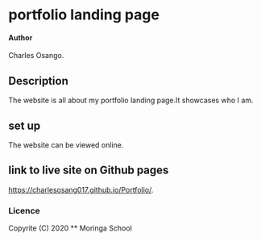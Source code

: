 #  portfolio landing page
#### Author
 Charles Osango.
## Description
The website is all about my portfolio landing page.It showcases who I am.
## set up
The website can be viewed online.
## link to live site on Github pages
https://charlesosang017.github.io/Portfolio/.
### Licence
Copyrite (C) 2020 ** Moringa School

